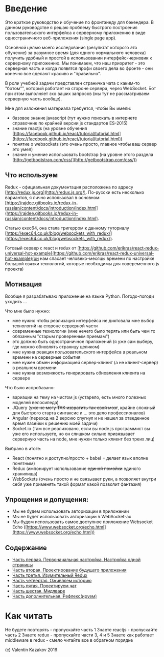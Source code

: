 # Введение

Это краткое руководство и обучение по фронтэнеду для бэкендера. В данном руководстве я решаю проблему быстрого построения пользовательского интерфейса к серверному приложению в виде одностраничного веб-приложения (single page app).

Основной целью моего исследования (результат которого это обучение) за разумное время (для одного ~~нормального~~ человека) получить удобный и простой в использовании интерфейс-черновик к серверному приложению. Мы понимаем, что наш приоритет - это серверная часть и когда появятся профи своего дела во фронте - они конечно все сделают красиво и "правильно".

В роли учебной задачи представлен страничка чата с каким-то "ботом"", который работает на стороне сервера, через WebSocket. Бот при этом выполняет эхо ваших запросов (мы тут не рассматриваем серверную часть вообще).

Мне для изложения материала требуется, чтобы Вы имели:
* базовое знание javascript (тут нужно поискать в интернете справочник по крайней версии js стандартов ES-2015)
* знание reactjs (на уровне обучения [https://facebook.github.io/react/tutorial/tutorial.html](https://facebook.github.io/react/tutorial/tutorial.html))
* понятие о websockets (это очень просто, главное чтобы ваш сервер это умел)
* знание и умение использовать bootstrap (на уровне этого раздела [http://getbootstrap.com/css/](http://getbootstrap.com/css/))

## Что используем

Redux - официальная документация расположена по адресу [http://redux.js.org](http://redux.js.org/). По-русски есть несколько вариантов, я лично использовал в основном [https://rajdee.gitbooks.io/redux-in-russian/content/docs/introduction/index.html](https://rajdee.gitbooks.io/redux-in-russian/content/docs/introduction/index.html).

Статью exec64, она стала тригерром к данному туториалу [https://exec64.co.uk/blog/websockets_with_redux/](https://exec64.co.uk/blog/websockets_with_redux/).

Готовый сервер с react и redux от [https://github.com/erikras/react-redux-universal-hot-example](https://github.com/erikras/react-redux-universal-hot-example)(он нам спасает человеко-месяцы времени по настройке большой связки технологий, которые необходимы для совеременного js проекта)

## Мотивация
Вообще я разрабатываю приложение на языке Python. Погодо-погоди уходить ...

Что мне было нужно:
* мне нужно чтобы реализация интерфейса не диктовала мне выбор технологий на стороне серверной части
* современные технологии (мне нечего было терять или быть чем то обязанным "старым проверенным приемам")
* это должно быть одностраничное приложений (я уже сам выберу, где можно обновлять страницу целиком)
* мне нужна реакция пользовательского интерфейса в реальном времени на серверные события
* мне нужен обмен информацией сервер-клиент (а не клиент-сервер) в реальном времени
* мне нужна возмонжость генерировать обновления клиента на сервере


Что было испробавано:
* вариации на тему на чистом js (устарело, есть много полезных моделей велосипеда)
* JQuery (~~уже не могу ТАК извратить так свой мозг~~, крайне сложный для быстрого старта синтаксис и ... это дело профессионалов)
* Angular (переход на 2 версию спугнул и не нашел за отведенное время лазейки к решению моей задачи)
* Socket.io (там все реализовано, если вы node.js программист вы уже его используете, но он слишком сильно привязывает серверную часть на node, мне нужен только клиент без треих лиц)

Выбрано в итоге:
* React (понятно и доступно/просто + babel = делает язык вполне понятным)
* Redux (импонирует использование ~~единой помойки~~ единого хранилища)
* WebSockets (очень просто и не связывает руки, а позволяет внутри себя уже применять такой формат какой позволит фантазия)

## Упрощения и допущения:
* Мы не будем использовать авторизации в приложении
* Мы не будет использовать авторизации в WebSocket-ах
* Мы будем использовать самое доступное приложение Websocket Echo ([https://www.websocket.org/echo.html](https://www.websocket.org/echo.html))

## Содержание

* [Часть первая. Первоначальная настройка. Настройка одной страницы](https://valentinmk.gitbooks.io/react-redux-socket-tutorial/content/Part1.html)
* [Часть вторая. Проектирование будущего приложения](https://valentinmk.gitbooks.io/react-redux-socket-tutorial/content/Part2.html)
* [Часть третья. Изумительный Redux](https://valentinmk.gitbooks.io/react-redux-socket-tutorial/content/Part3.html)
* [Часть четвертая. Оживляем историю](https://valentinmk.gitbooks.io/react-redux-socket-tutorial/content/Part4.html)
* [Часть пятая. Проектируем чат](https://valentinmk.gitbooks.io/react-redux-socket-tutorial/content/Part5.html)
* [Часть шестая. Мидлваре](https://valentinmk.gitbooks.io/react-redux-socket-tutorial/content/Part6.html)
* [Часть дополнительная. Рефлекс(ируем)](https://valentinmk.gitbooks.io/react-redux-socket-tutorial/content/FinalPart.html)

# Как читать

Не будете повторять - пропускайте часть 1
Знаете reactjs - пропускайте часть 2
Знаете redux - пропускайте части 3, 4 и 5
Знаете как работает middleware в redux - смело читайте все в обратном порядке

(c) Valentin Kazakov 2016
